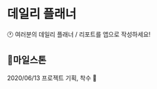 # 데일리 플래너

&#128336;	여러분의 데일리 플래너 / 리포트를 앱으로 작성하세요!


## &#128197;마일스톤

2020/06/13 프로젝트 기획, 착수 &#128221;
